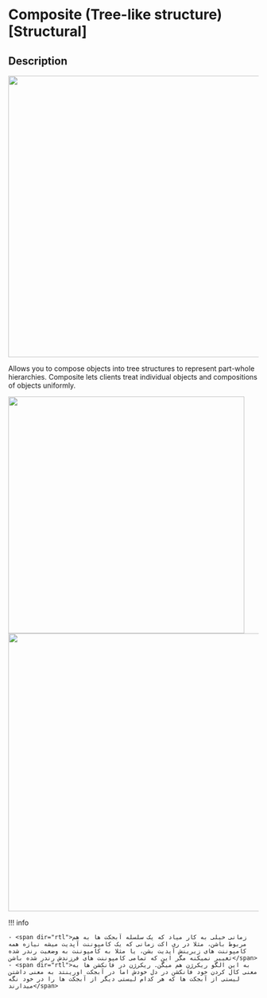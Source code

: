 # Composite (Tree-like structure) [Structural]

## Description

<img src="image1.jpg" style="width:5.89994in" />

Allows you to compose objects into tree structures to represent part-whole hierarchies.
Composite lets clients treat individual objects and compositions of objects uniformly.

<img src="image3.jpg" style="width:4.95063in" />

<img src="image2.jpg" style="width:5.83104in" />

!!! info

    - <span dir="rtl">زمانی خیلی به کار میاد که یک سلسله آبجکت ها به هم مربوط باشن، مثلا در ری اکت زمانی که یک کامپوننت آپدیت میشه نیازه همه کامپوننت های زیرینش آپدیت بشن، یا مثلا به کامپوننت به وضعیت رندر شده تغییر نمیکنه مگر این که تمامی کامپوننت های فرزندش رندر شده باشن</span>
    - <span dir="rtl">به این الگو ریکرژن هم میگن. ریکرژن در فانکشن ها به معنی کال کردن خود فانکشن در دل خودش اما در آبجکت اورینتد به معنی داشتن لیستی از آبجکت ها که هر کدام لیستی دیگر از آبجکت ها را در خود نگه میدارند</span>
